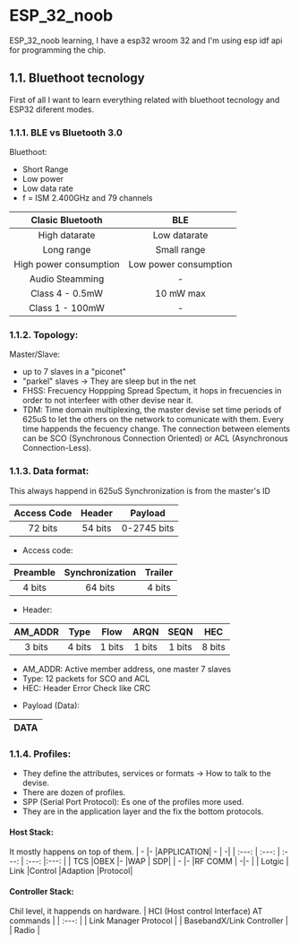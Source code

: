 # ESP_32_noob
ESP_32_noob learning, I have a esp32 wroom 32 and I'm using esp idf api for programming the chip.

## 1.1. Bluethoot tecnology

First of all I want to learn everything related with bluethoot tecnology and ESP32 diferent modes.

### 1.1.1. BLE vs Bluetooth 3.0

Bluethoot: 

* Short Range
* Low power 
* Low data rate
* f = ISM 2.400GHz and 79 channels                                  

| Clasic Bluetooth       |BLE                    |
|  :---:                 | :---:                 |
|High datarate           |Low datarate           |
|Long range              |Small range            |
|High power consumption  |Low power consumption  |
|Audio Steamming         | -                     |
|Class 4 - 0.5mW         | 10 mW max             |
|Class 1 - 100mW         |  -                    |

### 1.1.2. Topology:

Master/Slave:

* up to 7 slaves in a "piconet"
* "parkel" slaves -> They are sleep but in the net
* FHSS: Frecuency Hoppping Spread Spectum, it hops in frecuencies in order to not interfeer with other devise near it.
* TDM: Time domain multiplexing, the master devise set time periods of 625uS to let the others on the network to comunicate with them. Every time happends the fecuency change. The connection between elements can be SCO (Synchronous Connection Oriented) or ACL (Asynchronous Connection-Less).

### 1.1.3. Data format:

This always happend in 625uS 
Synchronization is from the master's ID

| Access Code |Header |Payload|
|  :---: | :---: |:---: |
| 72 bits |54 bits |0-2745 bits|

* Access code: 

| Preamble |Synchronization |Trailer|
|  :---: | :---: |:---: |
| 4 bits |64 bits |4 bits|

* Header:

| AM_ADDR |Type |Flow     |ARQN   |SEQN  |HEC|
|  :---: | :---: |  :---: | :---: |:---: |:---: |
| 3 bits |4 bits |1 bits|1 bits|1 bits|8 bits|

 - AM_ADDR: Active member address, one master 7 slaves
 - Type: 12 packets for SCO and ACL
 - HEC: Header Error Check like CRC

* Payload (Data):

| DATA |
|  :---: |  

### 1.1.4. Profiles:

* They define the attributes, services or formats -> How to talk to the devise.
* There are dozen of profiles.
* SPP (Serial Port Protocol): Es one of the profiles more used.
* They are in the application layer and the fix the bottom protocols.

#### Host Stack:

It mostly happens on top of them.
| -      |-      |APPLICATION|    -  |     -|
|  :---: | :---: |  :---:    | :---: |:---: |
| TCS    |OBEX   |-          |WAP    |   SDP|
| -      |-      |RF COMM    |      -|-     |
| Lotgic | Link |Control |Adaption |Protocol|

#### Controller Stack:

Chil level, it happends on hardware.
| HCI (Host control Interface) AT commands |
|  :---: |
| Link Manager Protocol |
|  BasebandX/Link Controller |
| Radio |
